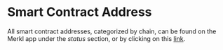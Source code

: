 # Smart Contract Address

All smart contract addresses, categorized by chain, can be found on the Merkl app under the *status* section, or by clicking on this [link](https://app.merkl.xyz/status).
